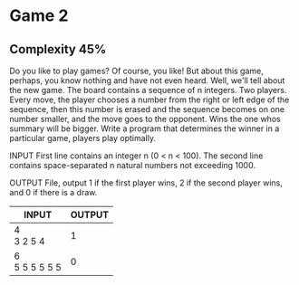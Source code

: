 # Game 2
## Complexity 45%

Do you like to play games? Of course, you like! But about this game, perhaps, you know nothing and have not even heard. Well, we'll tell about the new game. The board contains a sequence of n integers. Two players. Every move, the player chooses a number from the right or left edge of the sequence, then this number is erased and the sequence becomes on one number smaller, and the move goes to the opponent. Wins the one whos summary will be bigger. Write a program that determines the winner in a particular game, players play optimally.

INPUT First line contains an integer n (0 &lt; n &lt; 100). The second line contains space-separated n natural numbers not exceeding 1000.

OUTPUT File, output 1 if the first player wins, 2 if the second player wins, and 0 if there is a draw.


| INPUT                             | OUTPUT                 |
|-----------------------------------|------------------------|
| 4<br>3 2 5 4                      | 1                      |
| 6<br>5 5 5 5 5 5                  | 0                      |

